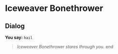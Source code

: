 # Iceweaver Bonethrower
## Dialog

**You say:** `hail`



>*Iceweaver Bonethrower stares through you.*
end
